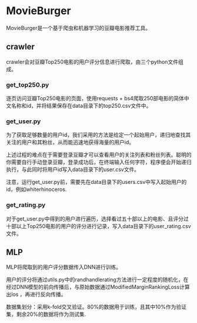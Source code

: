 # MovieBurger
MovieBurger是一个基于爬虫和机器学习的豆瓣电影推荐工具。
## crawler
crawler会对豆瓣Top250电影的用户评分信息进行爬取，由三个python文件组成。
### get_top250.py
逐页访问豆瓣Top250电影的页面，使用requests + bs4爬取250部电影的简体中文名称和id，并将结果保存在data目录下的top250.csv文件中。
### get_user.py
为了获取足够数量的用户id，我们采用的方法是给定一个起始用户，递归地查找其关注的用户和其粉丝，从而能迅速地获得海量的用户id。

上述过程的难点在于需要登录豆瓣才可以查看用户的关注列表和粉丝列表。聪明的你需要自行手动登录豆瓣，登录成功后，在终端输入任何字符，程序便会开始递归执行，与此同时将用户id写入data目录下的user.csv文件。

注意，运行get_user.py前，需要先在data目录下的users.csv中写入起始用户的id，例如whiterhinoceros.
### get_rating.py
对于get_user.py中得到的用户进行遍历，选择看过五十部以上的电影、且评分过十部以上Top250电影的用户的评分进行记录，写入data目录下的user_rating.csv文件。
## MLP
MLP将爬取到的用户评分数据传入DNN进行训练。

用户的评分将通过utils.py中的randhandlerating方法进行一定程度的随机化，在经过DNN模型的前向传播后，与原始数据通过ModifiedMarginRankingLoss计算出los
，再进行反向传播。

数据集划分：采用k-fold交叉验证。80%的数据用于训练，且其中10%作为验证集，剩余20%的数据将作为测试集.
